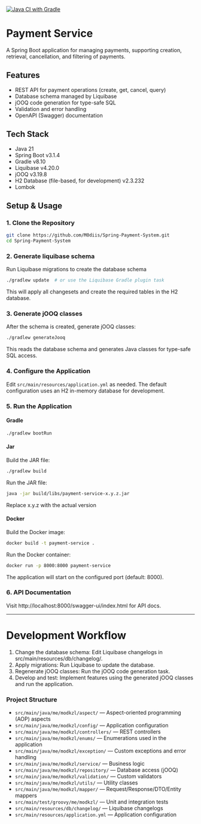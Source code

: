 [![Java CI with Gradle](https://github.com/M0diis/Spring-Payment-System/actions/workflows/gradle.yml/badge.svg)](https://github.com/M0diis/Spring-Payment-System/actions/workflows/gradle.yml)

# Payment Service

A Spring Boot application for managing payments, supporting creation, retrieval, cancellation, and filtering of
payments.

## Features

- REST API for payment operations (create, get, cancel, query)
- Database schema managed by Liquibase
- jOOQ code generation for type-safe SQL
- Validation and error handling
- OpenAPI (Swagger) documentation

## Tech Stack

- Java 21
- Spring Boot v3.1.4
- Gradle v8.10
- Liquibase v4.20.0
- jOOQ v3.19.8
- H2 Database (file-based, for development) v2.3.232
- Lombok

## Setup & Usage

### 1. Clone the Repository

```sh
git clone https://github.com/M0diis/Spring-Payment-System.git
cd Spring-Payment-System
```

### 2. Generate liquibase schema

Run Liquibase migrations to create the database schema

```sh
./gradlew update  # or use the Liquibase Gradle plugin task
```

This will apply all changesets and create the required tables in the H2 database.

### 3. Generate jOOQ classes

After the schema is created, generate jOOQ classes:

```sh
./gradlew generateJooq
```

This reads the database schema and generates Java classes for type-safe SQL access.

### 4. Configure the Application

Edit `src/main/resources/application.yml` as needed.
The default configuration uses an H2 in-memory database for development.

### 5. Run the Application

#### Gradle

```sh
./gradlew bootRun
```

#### Jar

Build the JAR file:

```sh
./gradlew build
```

Run the JAR file:

```sh
java -jar build/libs/payment-service-x.y.z.jar
```
Replace x.y.z with the actual version

#### Docker

Build the Docker image:

```sh
docker build -t payment-service .
```

Run the Docker container:

```sh
docker run -p 8000:8000 payment-service
```

The application will start on the configured port (default: 8000).

### 6. API Documentation

Visit http://localhost:8000/swagger-ui/index.html for API docs.

---

# Development Workflow

1. Change the database schema: Edit Liquibase changelogs in src/main/resources/db/changelog/.
2. Apply migrations: Run Liquibase to update the database.
3. Regenerate jOOQ classes: Run the jOOQ code generation task.
4. Develop and test: Implement features using the generated jOOQ classes and run the application.

### Project Structure

- `src/main/java/me/modkzl/aspect/` — Aspect-oriented programming (AOP) aspects
- `src/main/java/me/modkzl/config/` — Application configuration
- `src/main/java/me/modkzl/controllers/` — REST controllers
- `src/main/java/me/modkzl/enums/` — Enumerations used in the application
- `src/main/java/me/modkzl/exception/` — Custom exceptions and error handling
- `src/main/java/me/modkzl/service/` — Business logic
- `src/main/java/me/modkzl/repository/` — Database access (jOOQ)
- `src/main/java/me/modkzl/validation/` — Custom validators
- `src/main/java/me/modkzl/utils/` — Utility classes
- `src/main/java/me/modkzl/mapper/` — Request/Response/DTO/Entity mappers
- `src/main/test/groovy/me/modkzl/` — Unit and integration tests
- `src/main/resources/db/changelog/` — Liquibase changelogs
- `src/main/resources/application.yml` — Application configuration
